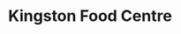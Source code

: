 ---
title: "Kingston Food Centre"
url: /kingston-upon-thames/kingston-food-centre/
shop: convenience
---
